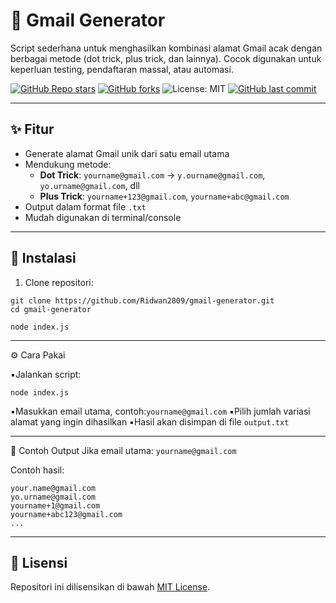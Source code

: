 # 📧 Gmail Generator

Script sederhana untuk menghasilkan kombinasi alamat Gmail acak dengan berbagai metode (dot trick, plus trick, dan lainnya). Cocok digunakan untuk keperluan testing, pendaftaran massal, atau automasi.

[![GitHub Repo stars](https://img.shields.io/github/stars/Ridwan2809/gmail-generator?style=social)](https://github.com/Ridwan2809/gmail-generator/stargazers)
[![GitHub forks](https://img.shields.io/github/forks/Ridwan2809/gmail-generator?style=social)](https://github.com/Ridwan2809/gmail-generator/network)
![License: MIT](https://img.shields.io/badge/License-MIT-green.svg)
[![GitHub last commit](https://img.shields.io/github/last-commit/Ridwan2809/gmail-generator)](https://github.com/Ridwan2809/gmail-generator/commits/main)

---
## ✨ Fitur

- Generate alamat Gmail unik dari satu email utama
- Mendukung metode:
  - **Dot Trick**: `yourname@gmail.com` → `y.ourname@gmail.com`, `yo.urname@gmail.com`, dll
  - **Plus Trick**: `yourname+123@gmail.com`, `yourname+abc@gmail.com`
- Output dalam format file `.txt`
- Mudah digunakan di terminal/console
  
---

## 🚀 Instalasi

1. Clone repositori:

```
git clone https://github.com/Ridwan2809/gmail-generator.git
cd gmail-generator
```
```
node index.js
```

---

⚙️ Cara Pakai

▪️Jalankan script:
```
node index.js
```
▪️Masukkan email utama, contoh:```yourname@gmail.com```
▪️Pilih jumlah variasi alamat yang ingin dihasilkan
▪️Hasil akan disimpan di file ```output.txt```

---

📂 Contoh Output
Jika email utama: ```yourname@gmail.com```

Contoh hasil:
```
your.name@gmail.com
yo.urname@gmail.com
yourname+1@gmail.com
yourname+abc123@gmail.com
...
```

---

## 📄 Lisensi

Repositori ini dilisensikan di bawah [MIT License](LICENSE).

